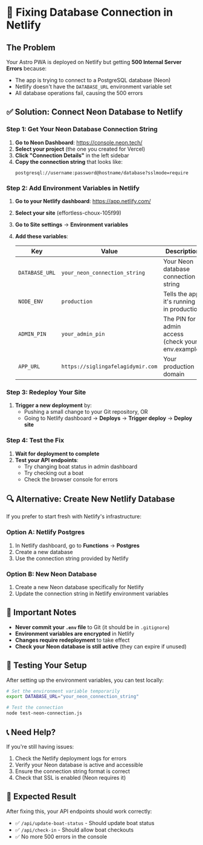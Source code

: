 # 🚀 Fixing Database Connection in Netlify

## The Problem
Your Astro PWA is deployed on Netlify but getting **500 Internal Server Errors** because:
- The app is trying to connect to a PostgreSQL database (Neon)
- Netlify doesn't have the `DATABASE_URL` environment variable set
- All database operations fail, causing the 500 errors

## ✅ Solution: Connect Neon Database to Netlify

### Step 1: Get Your Neon Database Connection String

1. **Go to Neon Dashboard**: https://console.neon.tech/
2. **Select your project** (the one you created for Vercel)
3. **Click "Connection Details"** in the left sidebar
4. **Copy the connection string** that looks like:
   ```
   postgresql://username:password@hostname/database?sslmode=require
   ```

### Step 2: Add Environment Variables in Netlify

1. **Go to your Netlify dashboard**: https://app.netlify.com/
2. **Select your site** (effortless-choux-105f99)
3. **Go to Site settings** → **Environment variables**
4. **Add these variables**:

   | Key | Value | Description |
   |-----|-------|-------------|
   | `DATABASE_URL` | `your_neon_connection_string` | Your Neon database connection string |
   | `NODE_ENV` | `production` | Tells the app it's running in production |
   | `ADMIN_PIN` | `your_admin_pin` | The PIN for admin access (check your env.example) |
   | `APP_URL` | `https://siglingafelagidymir.com` | Your production domain |

### Step 3: Redeploy Your Site

1. **Trigger a new deployment** by:
   - Pushing a small change to your Git repository, OR
   - Going to Netlify dashboard → **Deploys** → **Trigger deploy** → **Deploy site**

### Step 4: Test the Fix

1. **Wait for deployment to complete**
2. **Test your API endpoints**:
   - Try changing boat status in admin dashboard
   - Try checking out a boat
   - Check the browser console for errors

## 🔍 Alternative: Create New Netlify Database

If you prefer to start fresh with Netlify's infrastructure:

### Option A: Netlify Postgres
1. In Netlify dashboard, go to **Functions** → **Postgres**
2. Create a new database
3. Use the connection string provided by Netlify

### Option B: New Neon Database
1. Create a new Neon database specifically for Netlify
2. Update the connection string in Netlify environment variables

## 🚨 Important Notes

- **Never commit your `.env` file** to Git (it should be in `.gitignore`)
- **Environment variables are encrypted** in Netlify
- **Changes require redeployment** to take effect
- **Check your Neon database is still active** (they can expire if unused)

## 🧪 Testing Your Setup

After setting up the environment variables, you can test locally:

```bash
# Set the environment variable temporarily
export DATABASE_URL="your_neon_connection_string"

# Test the connection
node test-neon-connection.js
```

## 📞 Need Help?

If you're still having issues:
1. Check the Netlify deployment logs for errors
2. Verify your Neon database is active and accessible
3. Ensure the connection string format is correct
4. Check that SSL is enabled (Neon requires it)

## 🎯 Expected Result

After fixing this, your API endpoints should work correctly:
- ✅ `/api/update-boat-status` - Should update boat status
- ✅ `/api/check-in` - Should allow boat checkouts
- ✅ No more 500 errors in the console 